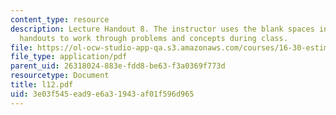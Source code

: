 ```yaml
---
content_type: resource
description: Lecture Handout 8. The instructor uses the blank spaces in these lecture
  handouts to work through problems and concepts during class.
file: https://ol-ocw-studio-app-qa.s3.amazonaws.com/courses/16-30-estimation-and-control-of-aerospace-systems-spring-2004/3e03f545ead9e6a31943af01f596d965_l12.pdf
file_type: application/pdf
parent_uid: 26318024-883e-fdd8-be63-f3a0369f773d
resourcetype: Document
title: l12.pdf
uid: 3e03f545-ead9-e6a3-1943-af01f596d965
---
```

